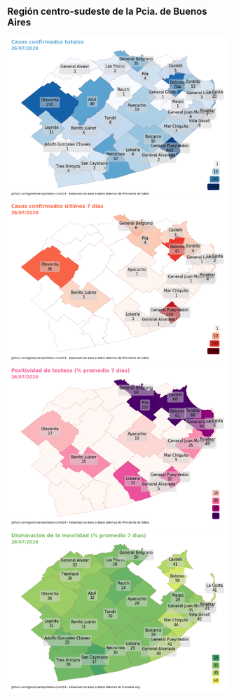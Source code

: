 ## Región centro-sudeste de la Pcia. de Buenos Aires

![](mapas/mapa_casos_region.png?raw=true)
![](mapas/mapa_casos_region_ultimos_dias.png?raw=true)
![](mapas/mapa_positividad_region_ultimos_dias.png?raw=true)
![](mapas/mapa_movilidad_region_ultimos_dias.png?raw=true)
